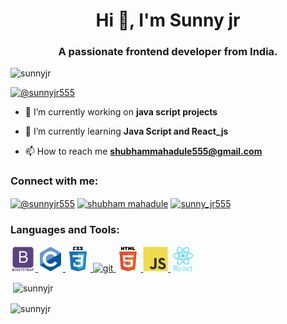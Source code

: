 
<h1 align="center">Hi 👋, I'm Sunny jr</h1>
<h3 align="center">A passionate frontend developer from India.</h3>

<p align="left"> <img src="https://komarev.com/ghpvc/?username=sunnyjr&label=Profile%20views&color=0e75b6&style=flat" alt="sunnyjr" /> </p>

<p align="left"> <a href="https://twitter.com/@sunnyjr555" target="blank"><img src="https://img.shields.io/twitter/follow/@sunnyjr555?logo=twitter&style=for-the-badge" alt="@sunnyjr555" /></a> </p>

- 🔭 I’m currently working on **java script projects**

- 🌱 I’m currently learning **Java Script and React_js**

- 📫 How to reach me **shubhammahadule555@gmail.com**

<h3 align="left">Connect with me:</h3>
<p align="left">
<a href="https://twitter.com/@sunnyjr555" target="blank"><img align="center" src="https://raw.githubusercontent.com/rahuldkjain/github-profile-readme-generator/master/src/images/icons/Social/twitter.svg" alt="@sunnyjr555" height="30" width="40" /></a>
<a href="https://linkedin.com/in/shubham mahadule" target="blank"><img align="center" src="https://raw.githubusercontent.com/rahuldkjain/github-profile-readme-generator/master/src/images/icons/Social/linked-in-alt.svg" alt="shubham mahadule" height="30" width="40" /></a>
<a href="https://instagram.com/sunny_jr555" target="blank"><img align="center" src="https://raw.githubusercontent.com/rahuldkjain/github-profile-readme-generator/master/src/images/icons/Social/instagram.svg" alt="sunny_jr555" height="30" width="40" /></a>
</p>

<h3 align="left">Languages and Tools:</h3>
<p align="left"> <a href="https://getbootstrap.com" target="_blank"> <img src="https://raw.githubusercontent.com/devicons/devicon/master/icons/bootstrap/bootstrap-plain-wordmark.svg" alt="bootstrap" width="40" height="40"/> </a> <a href="https://www.cprogramming.com/" target="_blank"> <img src="https://raw.githubusercontent.com/devicons/devicon/master/icons/c/c-original.svg" alt="c" width="40" height="40"/> </a> <a href="https://www.w3schools.com/css/" target="_blank"> <img src="https://raw.githubusercontent.com/devicons/devicon/master/icons/css3/css3-original-wordmark.svg" alt="css3" width="40" height="40"/> </a> <a href="https://git-scm.com/" target="_blank"> <img src="https://www.vectorlogo.zone/logos/git-scm/git-scm-icon.svg" alt="git" width="40" height="40"/> </a> <a href="https://www.w3.org/html/" target="_blank"> <img src="https://raw.githubusercontent.com/devicons/devicon/master/icons/html5/html5-original-wordmark.svg" alt="html5" width="40" height="40"/> </a> <a href="https://developer.mozilla.org/en-US/docs/Web/JavaScript" target="_blank"> <img src="https://raw.githubusercontent.com/devicons/devicon/master/icons/javascript/javascript-original.svg" alt="javascript" width="40" height="40"/> </a> <a href="https://reactjs.org/" target="_blank"> <img src="https://raw.githubusercontent.com/devicons/devicon/master/icons/react/react-original-wordmark.svg" alt="react" width="40" height="40"/> </a> </p>

<p>&nbsp;<img align="center" src="https://github-readme-stats.vercel.app/api?username=sunnyjr&show_icons=true&locale=en" alt="sunnyjr" /></p>

<p><img align="center" src="https://github-readme-streak-stats.herokuapp.com/?user=sunnyjr&" alt="sunnyjr" /></p>
